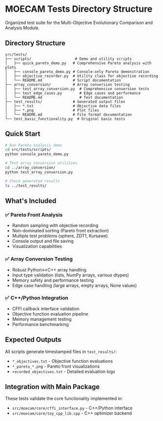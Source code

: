# MOECAM Tests Directory Structure

Organized test suite for the Multi-Objective Evolutionary Comparison and Analysis Module.

## Directory Structure

```
src/tests/
├── scripts/                    # Demo and utility scripts
│   ├── quick_pareto_demo.py   # Comprehensive Pareto analysis with plots
│   ├── console_pareto_demo.py # Console-only Pareto demonstration
│   ├── objective_recorder.py  # Utility class for objective recording
│   └── README.md              # Script documentation
├── array_conversion/          # Array conversion testing
│   ├── test_array_conversion.py  # Comprehensive conversion tests
│   ├── test_edge_cases.py        # Edge cases and performance
│   └── README.md                 # Test documentation
├── test_results/              # Generated output files
│   ├── *.txt                  # Objective data files
│   ├── *.png                  # Plot files
│   └── README.md              # File format documentation
└── test_basic_functionality.py  # Original basic tests
```

## Quick Start

```bash
# Run Pareto analysis demo
cd src/tests/scripts/
python console_pareto_demo.py

# Test array conversion utilities
cd ../array_conversion/
python test_array_conversion.py

# Check generated results
ls ../test_results/
```

## What's Included

### ✅ Pareto Front Analysis

- Random sampling with objective recording
- Non-dominated sorting (Pareto front extraction)
- Multiple test problems (sphere, ZDT1, Kursawe)
- Console output and file saving
- Visualization capabilities

### ✅ Array Conversion Testing

- Robust Python↔C++ array handling
- Input type validation (lists, NumPy arrays, various dtypes)
- Memory safety and performance testing
- Edge case handling (large arrays, empty arrays, None values)

### ✅ C++/Python Integration

- CFFI callback interface validation
- Objective function evaluation pipeline
- Memory management testing
- Performance benchmarking

## Expected Outputs

All scripts generate timestamped files in `test_results/`:

- `*_objectives.txt` - Objective function evaluations
- `*_pareto_*.png` - Pareto front visualizations
- `recorded_objectives.txt` - Detailed evaluation logs

## Integration with Main Package

These tests validate the core functionality implemented in:

- `src/moecam/core/cffi_interface.py` - C++/Python interface
- `src/moecam/core/toy_cpp_lib.cpp` - C++ optimizer backend
